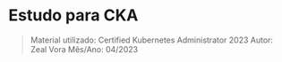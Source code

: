 # Estudo para CKA

>Material utilizado: Certified Kubernetes Administrator 2023
Autor: Zeal Vora
Mês/Ano: 04/2023

